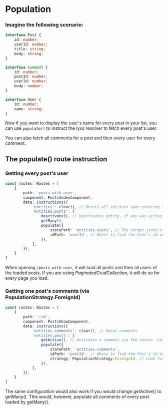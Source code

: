 # Population

### Imagine the following scenario:

```typescript
interface Post {
    id: number;
    userId: number;
    title: string;
    body: string;
}

interface Comment {
    id: number;
    postId: number;
    userId: number;
    body: number;
}

interface User {
    id: number;
    name: string;
}
```

Now if you want to display the user's name for every post in your list, you can use `populate()` to instruct the lyxs resolver to fetch every post's user.

You can also fetch all comments for a post and then every user for every comment.

## The populate\(\) route instruction

### Getting every post's user

```typescript
const routes: Routes = [
    {
        path: 'posts-with-user',
        component: PostsIndexComponent,
        data: instructions({
            'entities': clear(), // Resets all entities upon entering the route
            'entities.posts': [
                deactivate(), // Deactivates entity, if any was active
                getMany(),
                populate({
                    statePath: 'entities.users', // The target state's path
                    idPath: 'userId', // Where to find the User's id on Post
                }),
            ],
        }),
    }
]
```

When opening `/posts-with-user`, it will load all posts and then all users of the loaded posts. If you are using _PaginatedCrudCollection_, it will do so for every page you load.

### Getting one post's comments \(via PopulationStrategy.ForeignId\)

```typescript
const routes: Routes = [
    {
        path: ':id',
        component: PostsShowComponent,
        data: instructions({
            'entities.comments': clear(), // Reset comments
            'entities.posts': [
                getActive(), // Activates a comment via the routes :id param
                populate({
                    statePath: 'entities.comments',
                    idPath: 'postId', // Where to find the Post's id on Comment
                    strategy: PopulationStrategy.ForeignId, // Look for id on Comment instead of Post
                }),
            ],
        }),
    }
]
```

The same configuration would also work if you would change getActive\(\) to getMany\(\). This would, however, populate all comments of every post loaded by getMany\(\).

